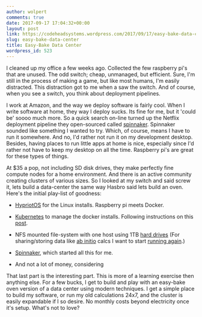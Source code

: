 ```yaml
---
author: wolpert
comments: true
date: 2017-09-17 17:04:32+00:00
layout: post
link: https://codeheadsystems.wordpress.com/2017/09/17/easy-bake-data-center/
slug: easy-bake-data-center
title: Easy-Bake Data Center
wordpress_id: 523
---
```


I cleaned up my office a few weeks ago. Collected the few raspberry pi's that are unused. The odd switch; cheap, unmanaged, but efficient. Sure, I'm still in the process of making a game, but like most humans, I'm easily distracted. This distraction got to me when a saw the switch. And of course, when you see a switch, you think about deployment pipelines.

I work at Amazon, and the way we deploy software is fairly cool. When I write software at home, they way I deploy sucks. Its fine for me, but it 'could be' soooo much more. So a quick search on-line turned up the Netflix deployment pipeline they open-sourced called [spinnaker](https://www.spinnaker.io/). Spinnaker sounded like something I wanted to try. Which, of course, means I have to run it somewhere. And no, I'd rather not run it on my development desktop. Besides, having places to run little apps at home is nice, especially since I'd rather not have to keep my desktop on all the time. Raspberry pi's are great for these types of things.

At $35 a pop, not including SD disk drives, they make perfectly fine compute nodes for a home environment. And there is an active community creating clusters of various sizes. So I looked at my switch and said screw it, lets build a data-center the same way Hasbro said lets build an oven. Here's the initial play-list of goodness:



	
  * [HypriotOS](http://blog.hypriot.com/) for the Linux installs. Raspberry pi meets Docker.

	
  * [Kubernetes](https://kubernetes.io/) to manage the docker installs. Following instructions on this [post](http://blog.kubernetes.io/2015/12/creating-raspberry-pi-cluster-running.html).

	
  * NFS mounted file-system with one host using 1TB [hard drives](https://www.amazon.com/dp/B00CRZ2PRM/ref=psdc_595048_t1_B01LQQHI8I) (For sharing/storing data like [ab initio](https://en.wikipedia.org/wiki/Ab_initio_quantum_chemistry_methods) calcs I want to start [running again](http://www.psicode.org/).)

	
  * [Spinnaker](https://www.spinnaker.io/), which started all this for me.

	
  * And not a lot of money, considering


That last part is the interesting part. This is more of a learning exercise then anything else. For a few bucks, I get to build and play with an easy-bake oven version of a data center using modern techniques. I get a simple place to build my software, or run my old calculations 24x7, and the cluster is easily expandable if I so desire. No monthly costs beyond electricity once it's setup. What's not to love?
